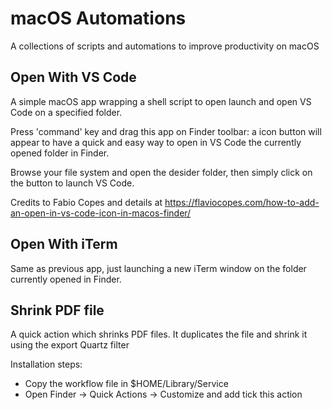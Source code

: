 # macOS Automations

A collections of scripts and automations to improve productivity on macOS


## Open With VS Code
A simple macOS app wrapping a shell script to open launch and open VS Code on a specified folder.

Press 'command' key and drag this app on Finder toolbar: a icon button will appear to have a quick and easy way to open in VS Code the currently opened folder in Finder.

Browse your file system and open the desider folder, then simply click on the button to launch VS Code.

Credits to Fabio Copes and details at https://flaviocopes.com/how-to-add-an-open-in-vs-code-icon-in-macos-finder/

## Open With iTerm
Same as previous app, just launching a new iTerm window on the folder currently opened in Finder.


## Shrink PDF file
A quick action which shrinks PDF files. It duplicates the file and shrink it using the export Quartz filter

Installation steps:
* Copy the workflow file in $HOME/Library/Service
* Open Finder -> Quick Actions -> Customize and add tick this action

